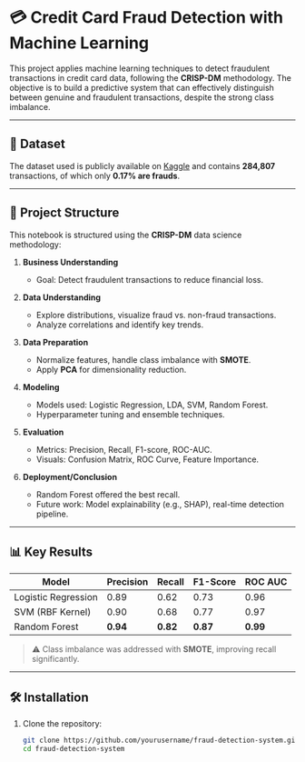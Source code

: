 # 💳 Credit Card Fraud Detection with Machine Learning

This project applies machine learning techniques to detect fraudulent transactions in credit card data, following the **CRISP-DM** methodology. The objective is to build a predictive system that can effectively distinguish between genuine and fraudulent transactions, despite the strong class imbalance.

---

## 📁 Dataset

The dataset used is publicly available on [Kaggle](https://www.kaggle.com/mlg-ulb/creditcardfraud) and contains **284,807** transactions, of which only **0.17% are frauds**.

---

## 📌 Project Structure

This notebook is structured using the **CRISP-DM** data science methodology:

1. **Business Understanding**  
   - Goal: Detect fraudulent transactions to reduce financial loss.

2. **Data Understanding**  
   - Explore distributions, visualize fraud vs. non-fraud transactions.
   - Analyze correlations and identify key trends.

3. **Data Preparation**  
   - Normalize features, handle class imbalance with **SMOTE**.
   - Apply **PCA** for dimensionality reduction.

4. **Modeling**  
   - Models used: Logistic Regression, LDA, SVM, Random Forest.
   - Hyperparameter tuning and ensemble techniques.

5. **Evaluation**  
   - Metrics: Precision, Recall, F1-score, ROC-AUC.
   - Visuals: Confusion Matrix, ROC Curve, Feature Importance.

6. **Deployment/Conclusion**  
   - Random Forest offered the best recall.
   - Future work: Model explainability (e.g., SHAP), real-time detection pipeline.

---

## 📊 Key Results

| Model               | Precision | Recall | F1-Score | ROC AUC |
|--------------------|-----------|--------|----------|---------|
| Logistic Regression| 0.89      | 0.62   | 0.73     | 0.96    |
| SVM (RBF Kernel)   | 0.90      | 0.68   | 0.77     | 0.97    |
| Random Forest      | **0.94**  | **0.82** | **0.87** | **0.99** |

> ⚠️ Class imbalance was addressed with **SMOTE**, improving recall significantly.

---

## 🛠️ Installation

1. Clone the repository:
   ```bash
   git clone https://github.com/yourusername/fraud-detection-system.git
   cd fraud-detection-system
